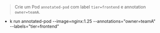 > Crie um Pod `annotated-pod` com label `tier=frontend` e annotation `owner=teamA`.
- k run annotated-pod --image=nginx:1.25 --annotations="owner=teamA" --labels="tier=frontend" 